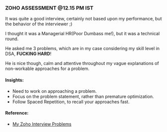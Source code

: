 ### ZOHO ASSESSMENT @12.15 PM IST
It was quite a good interview, certainly not based upon my performance, but the behavior of the interviewer ;)  

I thought it was a Managerial HR(Poor Dumbass me!),
but it was a technical round.  

He asked me 3 problems, which are in my case considering my skill level in DSA, **FUCKING HARD**!  

He is nice though, calm and attentive throughout my vague explanations of non-workable approaches for a problem.

#### Insights:
- Need to work on approaching a problem.
- Focus on the problem statement, rather than premature optimization.
- Follow Spaced Repetition, to recall your approaches fast.


#### Reference:
- [My Zoho Interview Problems](https://github.com/wannabemrrobot/becoming-leet/tree/main/my-interview-problems/zoho-27-10-2021)